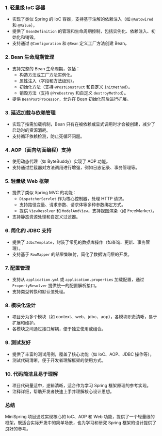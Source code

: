 
### 1. **轻量级 IoC 容器**
- 实现了类似 Spring 的 IoC 容器，支持基于注解的依赖注入（如 `@Autowired` 和 `@Value`）。
- 提供了 `BeanDefinition` 的管理和生命周期控制，包括实例化、依赖注入、初始化和销毁。
- 支持通过 `@Configuration` 和 `@Bean` 定义工厂方法创建 Bean。

### 2. **Bean 生命周期管理**
- 支持完整的 Bean 生命周期，包括：
  - 构造方法或工厂方法实例化。
  - 属性注入（字段和方法级别）。
  - 初始化方法（支持 `@PostConstruct` 和自定义 `initMethod`）。
  - 销毁方法（支持 `@PreDestroy` 和自定义 `destroyMethod`）。
- 提供 `BeanPostProcessor`，允许在 Bean 初始化前后进行扩展。

### 3. **延迟加载与依赖管理**
- 实现了按需加载机制，Bean 只有在被依赖或显式调用时才会被创建，减少了启动时的资源消耗。
- 支持循环依赖检测，防止死循环问题。

### 4. **AOP（面向切面编程）支持**
- 使用动态代理（如 ByteBuddy）实现了 AOP 功能。
- 支持通过拦截器对方法调用进行增强，例如日志记录、事务管理等。

### 5. **轻量级 Web 框架**
- 提供了类似 Spring MVC 的功能：
  - `DispatcherServlet` 作为核心控制器，处理 HTTP 请求。
  - 支持路径变量、请求参数、请求体等多种参数绑定方式。
  - 提供 `ViewResolver` 和 `ModelAndView`，支持视图渲染（如 FreeMarker）。
- 支持静态资源处理和自定义过滤器。

### 6. **简化的 JDBC 支持**
- 提供了 `JdbcTemplate`，封装了常见的数据库操作（如查询、更新、事务管理）。
- 支持基于 `RowMapper` 的结果集映射，简化了数据访问层的开发。

### 7. **配置管理**
- 支持从 `application.yml` 或 `application.properties` 加载配置，通过 `PropertyResolver` 提供统一的配置解析接口。
- 支持类型转换和默认值处理。

### 8. **模块化设计**
- 项目分为多个模块（如 context、web、jdbc、aop），各模块职责清晰，易于扩展和维护。
- 各模块之间通过接口解耦，便于独立使用或组合。

### 9. **测试友好**
- 提供了丰富的测试用例，覆盖了核心功能（如 IoC、AOP、JDBC 操作等）。
- 测试代码清晰，便于开发者理解框架的使用方式。

### 10. **代码简洁且易于理解**
- 项目代码量适中，逻辑清晰，适合作为学习 Spring 框架原理的参考实现。
- 注释详细，帮助开发者快速上手并理解核心设计思想。

### 总结
MiniSpring 项目通过实现核心的 IoC、AOP 和 Web 功能，提供了一个轻量级的框架，既适合实际开发中的简单场景，也为学习和研究 Spring 框架的设计提供了良好的参考。